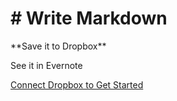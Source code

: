 <div style="text-align: left; margin: 0 auto;">
  <h1 class="cover-heading"># Write Markdown</h1>
  <p class="mdbold">&#42;&#42;Save it to Dropbox&#42;&#42;</p>
  <p class="lead">See it in Evernote</p>
  <p>
    <a href="#" class="btn btn-lg btn-primary">Connect Dropbox to Get Started</a>
  </p>
</div>
